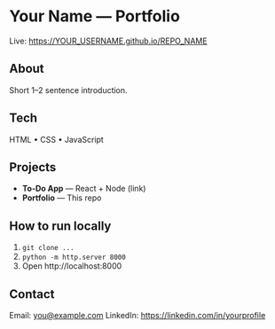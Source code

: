 # Your Name — Portfolio

Live: https://YOUR_USERNAME.github.io/REPO_NAME

## About
Short 1–2 sentence introduction.

## Tech
HTML • CSS • JavaScript

## Projects
- **To-Do App** — React + Node (link)
- **Portfolio** — This repo

## How to run locally
1. `git clone ...`
2. `python -m http.server 8000`
3. Open http://localhost:8000

## Contact
Email: you@example.com
LinkedIn: https://linkedin.com/in/yourprofile
